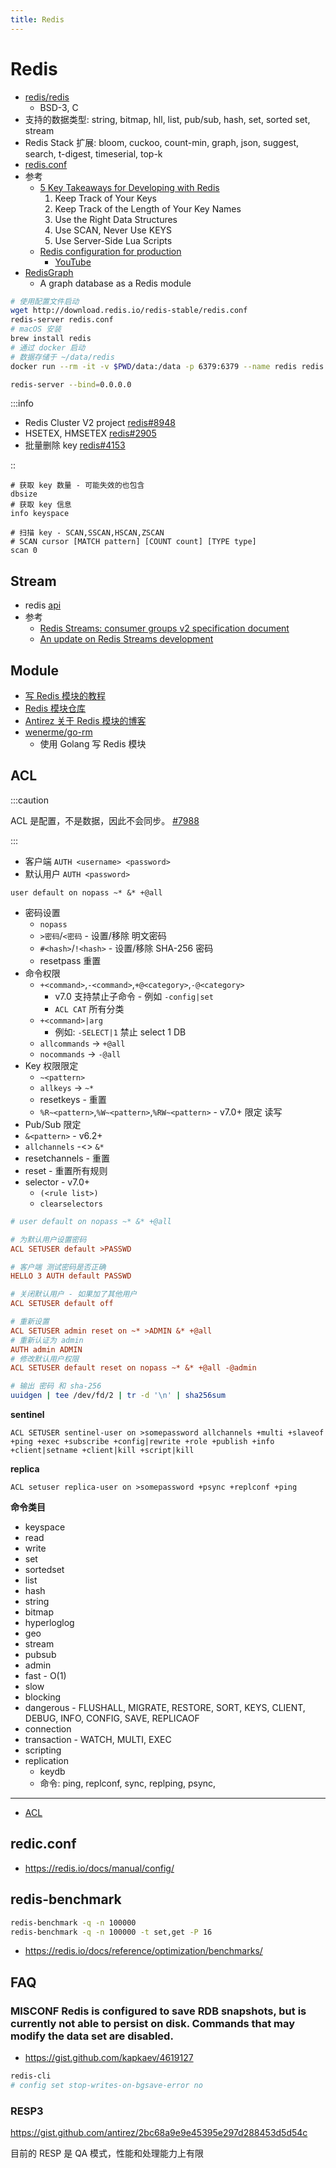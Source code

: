 ```yaml
---
title: Redis
---
```


# Redis

- [redis/redis](https://github.com/redis/redis)
  - BSD-3, C
- 支持的数据类型: string, bitmap, hll, list, pub/sub, hash, set, sorted set, stream
- Redis Stack 扩展: bloom, cuckoo, count-min, graph, json, suggest, search, t-digest, timeserial, top-k
- [redis.conf](http://download.redis.io/redis-stable/redis.conf)
- 参考
  - [5 Key Takeaways for Developing with Redis](https://redislabs.com/blog/5-key-takeaways-for-developing-with-redis)
    1. Keep Track of Your Keys
    2. Keep Track of the Length of Your Key Names
    3. Use the Right Data Structures
    4. Use SCAN, Never Use KEYS
    5. Use Server-Side Lua Scripts
  - [Redis configuration for production](https://scaleyourcode.com/blog/article/15)
    - [YouTube](https://www.youtube.com/watch?v=X01gn5a2WQ0)
- [RedisGraph](https://github.com/RedisLabsModules/redis-graph/)
  - A graph database as a Redis module

```bash
# 使用配置文件启动
wget http://download.redis.io/redis-stable/redis.conf
redis-server redis.conf
# macOS 安装
brew install redis
# 通过 docker 启动
# 数据存储于 ~/data/redis
docker run --rm -it -v $PWD/data:/data -p 6379:6379 --name redis redis redis-server --appendonly ye

redis-server --bind=0.0.0.0
```

:::info

- Redis Cluster V2 project [redis#8948](https://github.com/redis/redis/issues/8948)
- HSETEX, HMSETEX [redis#2905](https://github.com/redis/redis/issues/2905)
- 批量删除 key [redis#4153](https://github.com/redis/redis/issues/4153)

::

```
# 获取 key 数量 - 可能失效的也包含
dbsize
# 获取 key 信息
info keyspace

# 扫描 key - SCAN,SSCAN,HSCAN,ZSCAN
# SCAN cursor [MATCH pattern] [COUNT count] [TYPE type]
scan 0
```

## Stream

- redis [api](https://gist.github.com/antirez/4e7049ce4fce4aa61bf0cfbc3672e64d)
- 参考
  - [Redis Streams: consumer groups v2 specification document](https://gist.github.com/antirez/68e67f3251d10f026861be2d0fe0d2f4)
  - [An update on Redis Streams development](http://antirez.com/news/116)

## Module

- [写 Redis 模块的教程](https://redislabs.com/blog/writing-redis-modules)
- [Redis 模块仓库](http://redismodules.com/)
- [Antirez 关于 Redis 模块的博客](http://antirez.com/news/106)
- [wenerme/go-rm](https://github.com/wenerme/go-rm)
  - 使用 Golang 写 Redis 模块

## ACL

:::caution

ACL 是配置，不是数据，因此不会同步。 [#7988](https://github.com/redis/redis/issues/7988)

:::

- 客户端 `AUTH <username> <password>`
- 默认用户 `AUTH <password>`

```
user default on nopass ~* &* +@all
```

- 密码设置
  - `nopass`
  - `>密码`/`<密码` - 设置/移除 明文密码
  - `#<hash>`/`!<hash>` - 设置/移除 SHA-256 密码
  - resetpass 重置
- 命令权限
  - `+<command>`,`-<command>`,`+@<category>`,`-@<category>`
    - v7.0 支持禁止子命令 - 例如 `-config|set`
    - `ACL CAT` 所有分类
  - `+<command>|arg`
    - 例如: `-SELECT|1` 禁止 select 1 DB
  - `allcommands` -> `+@all`
  - `nocommands` -> `-@all`
- Key 权限限定
  - `~<pattern>`
  - `allkeys` -> `~*`
  - resetkeys - 重置
  - `%R~<pattern>`,`%W~<pattern>`,`%RW~<pattern>` - v7.0+ 限定 读写
- Pub/Sub 限定
- `&<pattern>` - v6.2+
- `allchannels` -<> `&*`
- resetchannels - 重置
- reset - 重置所有规则
- selector - v7.0+
  - `(<rule list>)`
  - `clearselectors`

```ini
# user default on nopass ~* &* +@all

# 为默认用户设置密码
ACL SETUSER default >PASSWD

# 客户端 测试密码是否正确
HELLO 3 AUTH default PASSWD

# 关闭默认用户 - 如果加了其他用户
ACL SETUSER default off

# 重新设置
ACL SETUSER admin reset on ~* >ADMIN &* +@all
# 重新认证为 admin
AUTH admin ADMIN
# 修改默认用户权限
ACL SETUSER default reset on nopass ~* &* +@all -@admin
```

```bash
# 输出 密码 和 sha-256
uuidgen | tee /dev/fd/2 | tr -d '\n' | sha256sum
```

**sentinel**

```
ACL SETUSER sentinel-user on >somepassword allchannels +multi +slaveof +ping +exec +subscribe +config|rewrite +role +publish +info +client|setname +client|kill +script|kill
```

**replica**

```
ACL setuser replica-user on >somepassword +psync +replconf +ping
```

**命令类目**

- keyspace
- read
- write
- set
- sortedset
- list
- hash
- string
- bitmap
- hyperloglog
- geo
- stream
- pubsub
- admin
- fast - O(1)
- slow
- blocking
- dangerous - FLUSHALL, MIGRATE, RESTORE, SORT, KEYS, CLIENT, DEBUG, INFO, CONFIG, SAVE, REPLICAOF
- connection
- transaction - WATCH, MULTI, EXEC
- scripting
- replication
  - keydb
  - 命令: ping, replconf, sync, replping, psync,

---

- [ACL](https://redis.io/topics/acl)

## redic.conf

- https://redis.io/docs/manual/config/

## redis-benchmark

```bash
redis-benchmark -q -n 100000
redis-benchmark -q -n 100000 -t set,get -P 16
```

- https://redis.io/docs/reference/optimization/benchmarks/

## FAQ

### MISCONF Redis is configured to save RDB snapshots, but is currently not able to persist on disk. Commands that may modify the data set are disabled.

- https://gist.github.com/kapkaev/4619127

```bash
redis-cli
# config set stop-writes-on-bgsave-error no
```

### RESP3

https://gist.github.com/antirez/2bc68a9e9e45395e297d288453d5d54c

目前的 RESP 是 QA 模式，性能和处理能力上有限
